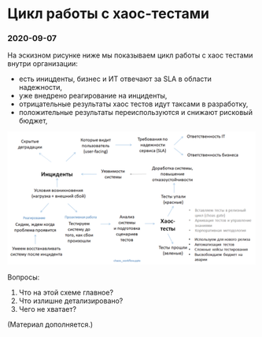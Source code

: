# Цикл работы с хаос-тестами

### 2020-09-07

На эскизном рисунке ниже мы показываем цикл работы с хаос тестами
внутри организации: 

- есть иницденты, бизнес и ИТ отвечают за SLA в области надежности, 
- уже внедрено реагирование на инциденты,
- отрицательные результаты хаос тестов идут таксами в разработку,
- положительные результаты переиспользуются и снижают рисковый бюджет,

![](/images/workflow.png)

Вопросы:

1. Что на этой схеме главное?
2. Что излишне детализировано?
3. Чего не хватает?

(Материал дополняется.)